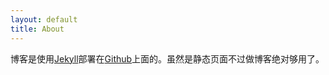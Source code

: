 ```yaml
---
layout: default
title: About
---
```


博客是使用[Jekyll](jekyllrb.com)部署在[Github](github.com)上面的。虽然是静态页面不过做博客绝对够用了。


